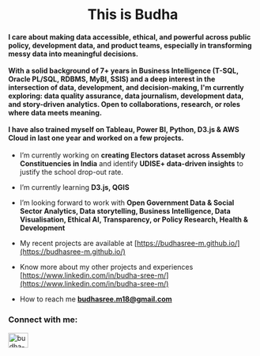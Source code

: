 <h1 align="center">This is Budha</h1>
<h4 align="left">I care about making data accessible, ethical, and powerful across public policy, development data, and product teams, especially in transforming messy data into meaningful decisions.
<br><br>
With a solid background of 7+ years in Business Intelligence (T-SQL, Oracle PL/SQL, RDBMS, MyBI, SSIS) and a deep interest in the intersection of data, development, and decision-making, I'm currently exploring: data quality assurance, data journalism, development data, and story-driven analytics. Open to collaborations, research, or roles where data meets meaning.
<br><br>
I have also trained myself on Tableau, Power BI, Python, D3.js & AWS Cloud in last one year and worked on a few projects.</h4>

- I’m currently working on **creating Electors dataset across Assembly Constituencies in India** and identify **UDISE+ data-driven insights** to justify the school drop-out rate. 

- I’m currently learning **D3.js, QGIS**

- I’m looking forward to work with **Open Government Data & Social Sector Analytics, Data storytelling, Business Intelligence, Data Visualisation, Ethical AI, Transparency, or Policy Research, Health & Development**

- My recent projects are available at [https://budhasree-m.github.io/](https://budhasree-m.github.io/)

- Know more about my other projects and experiences [https://www.linkedin.com/in/budha-sree-m/](https://www.linkedin.com/in/budha-sree-m/)

- How to reach me **budhasree.m18@gmail.com**

<h3 align="left">Connect with me:</h3>
<p align="left">
<a href="https://linkedin.com/in/budha-sree-m" target="blank"><img align="center" src="https://raw.githubusercontent.com/rahuldkjain/github-profile-readme-generator/master/src/images/icons/Social/linked-in-alt.svg" alt="budha-sree-m" height="30" width="40" /></a>
</p>
